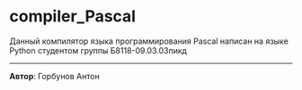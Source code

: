 # compiler_Pascal
Данный компилятор языка программирования Pascal написан на языке Python студентом группы Б8118-09.03.03пикд
***
**Автор**: Горбунов Антон
